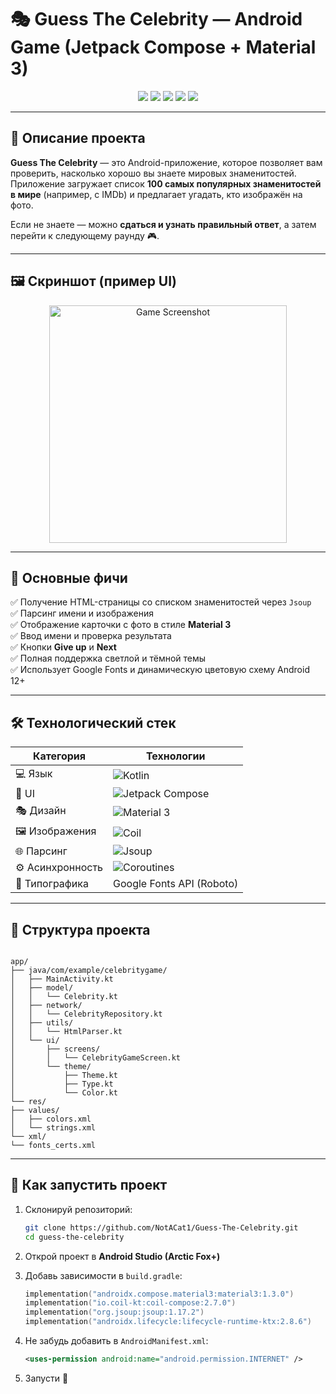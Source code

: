 # 🎭 Guess The Celebrity — Android Game (Jetpack Compose + Material 3)

<p align="center">
  <img src="https://img.shields.io/badge/Kotlin-1.9.0-purple?logo=kotlin" />
  <img src="https://img.shields.io/badge/Jetpack%20Compose-Material%203-4285F4?logo=android" />
  <img src="https://img.shields.io/badge/Jsoup-HTML%20Parser-orange?logo=java" />
  <img src="https://img.shields.io/badge/Coil-Image%20Loader-FF6F00?logo=kotlin" />
  <img src="https://img.shields.io/badge/Coroutines-Asynchronous-blueviolet?logo=kotlin" />
</p>

---

## 🌟 Описание проекта

**Guess The Celebrity** — это Android-приложение, которое позволяет вам проверить, насколько хорошо вы знаете мировых знаменитостей.  
Приложение загружает список **100 самых популярных знаменитостей в мире** (например, с IMDb) и предлагает угадать, кто изображён на фото.

Если не знаете — можно **сдаться и узнать правильный ответ**, а затем перейти к следующему раунду 🎮.

---

## 🖼️ Скриншот (пример UI)

<p align="center">
  <img src="https://github.com/user-attachments/assets/85136a54-b627-4e3e-ab13-b2d76c5b287d" width="380" alt="Game Screenshot" />
</p>

---

## 🧩 Основные фичи

✅ Получение HTML-страницы со списком знаменитостей через `Jsoup`  
✅ Парсинг имени и изображения  
✅ Отображение карточки с фото в стиле **Material 3**  
✅ Ввод имени и проверка результата  
✅ Кнопки **Give up** и **Next**  
✅ Полная поддержка светлой и тёмной темы  
✅ Использует Google Fonts и динамическую цветовую схему Android 12+

---

## 🛠️ Технологический стек

| Категория        | Технологии                                                                                                           |
| ---------------- | -------------------------------------------------------------------------------------------------------------------- |
| 💻 Язык          | ![Kotlin](https://img.shields.io/badge/Kotlin-%237F52FF.svg?logo=kotlin&logoColor=white)                             |
| 🎨 UI            | ![Jetpack Compose](https://img.shields.io/badge/Jetpack%20Compose-%2300BCD4.svg?logo=jetpackcompose&logoColor=white) |
| 🎭 Дизайн        | ![Material 3](https://img.shields.io/badge/Material%203-%234285F4.svg?logo=materialdesign&logoColor=white)           |
| 🖼️ Изображения   | ![Coil](https://img.shields.io/badge/Coil-%23FF6F00.svg?logo=kotlin&logoColor=white)                                 |
| 🌐 Парсинг       | ![Jsoup](https://img.shields.io/badge/Jsoup-%23E34F26.svg?logo=java&logoColor=white)                                 |
| ⚙️ Асинхронность | ![Coroutines](https://img.shields.io/badge/Kotlin%20Coroutines-%23844AFF.svg?logo=kotlin&logoColor=white)            |
| 🧩 Типографика   | Google Fonts API (Roboto)                                                                                            |

---

## 📂 Структура проекта

```

app/
├── java/com/example/celebritygame/
│   ├── MainActivity.kt
│   ├── model/
│   │   └── Celebrity.kt
│   ├── network/
│   │   └── CelebrityRepository.kt
│   ├── utils/
│   │   └── HtmlParser.kt
│   └── ui/
│       ├── screens/
│       │   └── CelebrityGameScreen.kt
│       └── theme/
│           ├── Theme.kt
│           ├── Type.kt
│           └── Color.kt
└── res/
├── values/
│   ├── colors.xml
│   └── strings.xml
└── xml/
└── fonts_certs.xml

```

---

## 🚀 Как запустить проект

1. Склонируй репозиторий:
   ```bash
   git clone https://github.com/NotACat1/Guess-The-Celebrity.git
   cd guess-the-celebrity
   ```

2. Открой проект в **Android Studio (Arctic Fox+)**

3. Добавь зависимости в `build.gradle`:

   ```kotlin
   implementation("androidx.compose.material3:material3:1.3.0")
   implementation("io.coil-kt:coil-compose:2.7.0")
   implementation("org.jsoup:jsoup:1.17.2")
   implementation("androidx.lifecycle:lifecycle-runtime-ktx:2.8.6")
   ```

4. Не забудь добавить в `AndroidManifest.xml`:

   ```xml
   <uses-permission android:name="android.permission.INTERNET" />
   ```

5. Запусти 🚀
